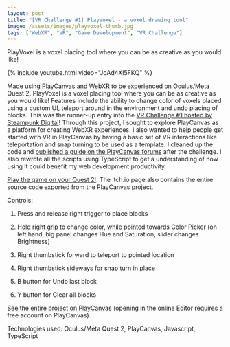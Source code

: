 ```yaml
---
layout: post
title: "[VR Challenge #1] PlayVoxel - a voxel drawing tool"
image: /assets/images/playvoxel-thumb.jpg
tags: ["WebXR", "VR", "Game Development", "VR Challenge"]
---
```

PlayVoxel is a voxel placing tool where you can be as creative as you would like!
<!--more-->

{% include youtube.html video="JoAd4Xl5FKQ" %}

Made using [PlayCanvas][playcanvas] and WebXR to be experienced on Oculus/Meta Quest 2. PlayVoxel is a voxel placing tool where you can be as creative as you would like! Features include the ability to change color of voxels placed using a custom UI, teleport around in the environment and undo placing of blocks. This was the runner-up entry into the [VR Challenge #1 hosted by Steampunk Digital][challenge]! Through this project, I sought to explore PlayCanvas as a platform for creating WebXR experiences. I also wanted to help people get started with VR in PlayCanvas by having a basic set of VR interactions like teleportation and snap turning to be used as a template. I cleaned up the code and [published a guide on the PlayCanvas forums][forum] after the challenge. I also rewrote all the scripts using TypeScript to get a understanding of how using it could benefit my web development productivity.

[Play the game on your Quest 2!][game]. The itch.io page also contains the entire source code exported from the PlayCanvas project.

Controls:

1. Press and release right trigger to place blocks

2. Hold right grip to change color, while pointed towards Color Picker (on left hand, big panel changes Hue and Saturation, slider changes Brightness)

3. Right thumbstick forward to teleport to pointed location

4. Right thumbstick sideways for snap turn in place

5. B button for Undo last block

6. Y button for Clear all blocks

[See the entire project on PlayCanvas][project] (opening in the online Editor requires a free account on PlayCanvas).

Technologies used: Oculus/Meta Quest 2, PlayCanvas, Javascript, TypeScript

[playcanvas]: https://playcanvas.com/
[challenge]: https://itch.io/jam/spd-vr-challenge-1
[game]: https://gameshire98.itch.io/playvoxel
[forum]: https://forum.playcanvas.com/t/vr-xr-guide-teleportation-snap-turn-and-input-manager/24762
[project]: https://playcanvas.com/project/888532/overview/jamsubmission